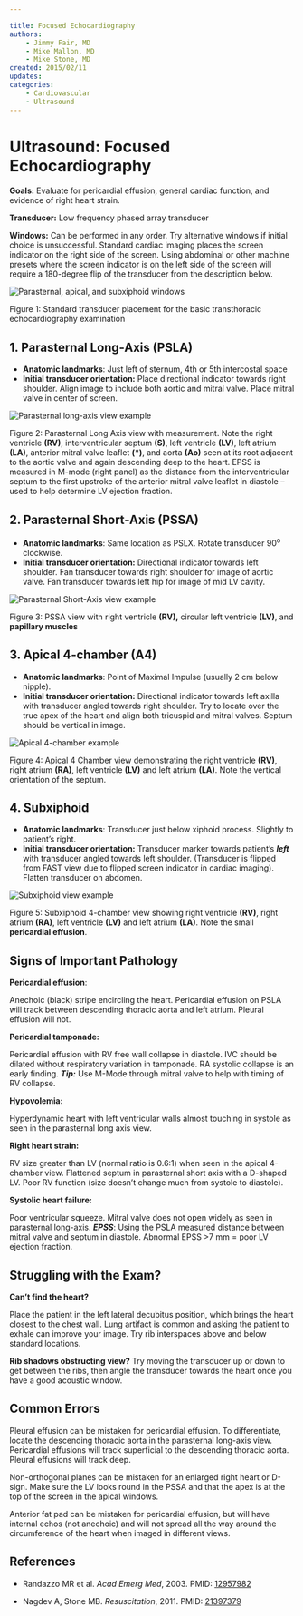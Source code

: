 ```yaml
---

title: Focused Echocardiography
authors:
    - Jimmy Fair, MD
    - Mike Mallon, MD
    - Mike Stone, MD
created: 2015/02/11
updates:
categories:
    - Cardiovascular
    - Ultrasound
---
```


# Ultrasound: Focused Echocardiography

**Goals:** Evaluate for pericardial effusion, general cardiac function, and evidence of right heart strain.

**Transducer:** Low frequency phased array transducer

**Windows:** Can be performed in any order. Try alternative windows if initial choice is unsuccessful. Standard cardiac imaging places the screen indicator on the right side of the screen. Using abdominal or other machine presets where the screen indicator is on the left side of the screen will require a 180-degree flip of the transducer from the description below.

![Parasternal, apical, and subxiphoid windows](image-1.png)

Figure 1: Standard transducer placement for the basic transthoracic echocardiography examination

## 1. Parasternal Long-Axis (PSLA)

- **Anatomic landmarks**: Just left of sternum, 4th or 5th intercostal space
- **Initial transducer orientation:** Place directional indicator towards right shoulder. Align image to include both aortic and mitral valve. Place mitral valve in center of screen.

![Parasternal long-axis view example](image-2.png)

Figure 2: Parasternal Long Axis view with measurement. Note the right ventricle **(RV)**, interventricular septum **(S)**, left ventricle **(LV)**, left atrium **(LA)**, anterior mitral valve leaflet **(\*)**, and aorta **(Ao)** seen at its root adjacent to the aortic valve and again descending deep to the heart. EPSS is measured in M-mode (right panel) as the distance from the interventricular septum to the first upstroke of the anterior mitral valve leaflet in diastole – used to help determine LV ejection fraction.

## 2. Parasternal Short-Axis (PSSA)

- **Anatomic landmarks**: Same location as PSLX. Rotate transducer 90<sup>o</sup> clockwise.
- **Initial transducer orientation:** Directional indicator towards left shoulder. Fan transducer towards right shoulder for image of aortic valve. Fan transducer towards left hip for image of mid LV cavity.

![Parasternal Short-Axis view example](image-3.png)

Figure 3: PSSA view with right ventricle **(RV),** circular left ventricle **(LV)**, and **papillary muscles**

## 3. Apical 4-chamber (A4)

- **Anatomic landmarks**: Point of Maximal Impulse (usually 2 cm below nipple).
- **Initial transducer orientation:** Directional indicator towards left axilla with transducer angled towards right shoulder. Try to locate over the true apex of the heart and align both tricuspid and mitral valves. Septum should be vertical in image.

![Apical 4-chamber example](image-4.png)

Figure 4: Apical 4 Chamber view demonstrating the right ventricle **(RV)**, right atrium **(RA)**, left ventricle **(LV)** and left atrium **(LA)**. Note the vertical orientation of the septum.

## 4. Subxiphoid

- **Anatomic landmarks**: Transducer just below xiphoid process. Slightly to patient’s right.
- **Initial transducer orientation:** Transducer marker towards patient’s **_left_** with transducer angled towards left shoulder. (Transducer is flipped from FAST view due to flipped screen indicator in cardiac imaging). Flatten transducer on abdomen.

![Subxiphoid view example](image-5.png)

Figure 5: Subxiphoid 4-chamber view showing right ventricle **(RV)**, right atrium **(RA)**, left ventricle **(LV)** and left atrium **(LA)**. Note the small **pericardial effusion**.

## Signs of Important Pathology

**Pericardial effusion**: 

Anechoic (black) stripe encircling the heart. Pericardial effusion on PSLA will track between descending thoracic aorta and left atrium. Pleural effusion will not.

**Pericardial tamponade:** 

Pericardial effusion with RV free wall collapse in diastole. IVC should be dilated without respiratory variation in tamponade. RA systolic collapse is an early finding. **_Tip:_** Use M-Mode through mitral valve to help with timing of RV collapse.

**Hypovolemia:** 

Hyperdynamic heart with left ventricular walls almost touching in systole as seen in the parasternal long axis view.

**Right heart strain:** 

RV size greater than LV (normal ratio is 0.6:1) when seen in the apical 4-chamber view. Flattened septum in parasternal short axis with a D-shaped LV. Poor RV function (size doesn’t change much from systole to diastole).

**Systolic heart failure:** 

Poor ventricular squeeze. Mitral valve does not open widely as seen in parasternal long-axis. **_EPSS_**: Using the PSLA measured distance between mitral valve and septum in diastole. Abnormal EPSS >7 mm = poor LV ejection fraction.

## Struggling with the Exam?

**Can’t find the heart?**

Place the patient in the left lateral decubitus position, which brings the heart closest to the chest wall. Lung artifact is common and asking the patient to exhale can improve your image. Try rib interspaces above and below standard locations.

**Rib shadows obstructing view?** Try moving the transducer up or down to get between the ribs, then angle the transducer towards the heart once you have a good acoustic window.

## Common Errors

Pleural effusion can be mistaken for pericardial effusion. To differentiate, locate the descending thoracic aorta in the parasternal long-axis view. Pericardial effusions will track superficial to the descending thoracic aorta. Pleural effusions will track deep.

Non-orthogonal planes can be mistaken for an enlarged right heart or D-sign. Make sure the LV looks round in the PSSA and that the apex is at the top of the screen in the apical windows.

Anterior fat pad can be mistaken for pericardial effusion, but will have internal echos (not anechoic) and will not spread all the way around the circumference of the heart when imaged in different views.

## References

- Randazzo MR et al. _Acad Emerg Med_, 2003. PMID: [12957982](http://www.ncbi.nlm.nih.gov/pubmed/?term=Randazzo+Acad+Emerg+Med%2C+2003.)

- Nagdev A, Stone MB. _Resuscitation_, 2011. PMID: [21397379](http://www.ncbi.nlm.nih.gov/pubmed/?term=Nagdev%2C+A.%2C+%26+Stone%2C+M.+B.+Resuscitation%2C+2011.)
